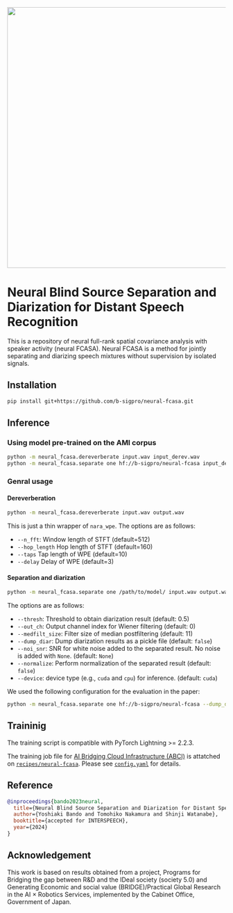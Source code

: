 <div align="center"><img src="https://raw.githubusercontent.com/b-sigpro/neural-fcasa/main/docs/image/logo.png" width="600"/></div>


# Neural Blind Source Separation and Diarization for Distant Speech Recognition
This is a repository of neural full-rank spatial covariance analysis with speaker activity (neural FCASA).
Neural FCASA is a method for jointly separating and diarizing speech mixtures without supervision by isolated signals.


## Installation
```bash
pip install git+https://github.com/b-sigpro/neural-fcasa.git
```

## Inference
### Using model pre-trained on the AMI corpus
```bash
python -m neural_fcasa.dereverberate input.wav input_derev.wav
python -m neural_fcasa.separate one hf://b-sigpro/neural-fcasa input_derev.wav output.wav
```

### Genral usage
#### Dereverberation
```bash
python -m neural_fcasa.dereverberate input.wav output.wav
```

This is just a thin wrapper of `nara_wpe`.
The options are as follows:
* `--n_fft`: Window length of STFT (default=512)
* `--hop_length` Hop length of STFT (default=160)
* `--taps` Tap length of WPE (default=10)
* `--delay` Delay of WPE (default=3)


#### Separation and diarization
```bash
python -m neural_fcasa.separate one /path/to/model/ input.wav output.wav
```

The options are as follows:
* `--thresh`: Threshold to obtain diarization result (default: 0.5)
* `--out_ch`: Output channel index for Wiener filtering (default: 0)
* `--medfilt_size`: Filter size of median postfiltering (default: 11)
* `--dump_diar`: Dump diarization results as a pickle file (default: `false`)
* `--noi_snr`: SNR for white noise added to the separated result. No noise is added with `None`. (default: `None`)
* `--normalize`: Perform normalization of the separated result (default: `false`)
* `--device`: device type (e.g., `cuda` and `cpu`) for inference. (default: `cuda`)

We used the following configuration for the evaluation in the paper:
```bash
python -m neural_fcasa.separate one hf://b-sigpro/neural-fcasa --dump_diar --noi_snr=40 --normalize input.wav output.wav
```

## Traininig
The training script is compatible with PyTorch Lightning >= 2.2.3.

The training job file for [AI Bridging Cloud Infrastructure (ABCI)](https://abci.ai/) is attatched on [`recipes/neural-fcasa`](https://github.com/b-sigpro/neural-fcasa/tree/main/recipes/neural-fcasa).
Please see [`config.yaml`](https://github.com/b-sigpro/neural-fcasa/tree/main/recipes/neural-fcasa/config.yaml) for details.



## Reference
```bibtex
@inproceedings{bando2023neural,
  title={Neural Blind Source Separation and Diarization for Distant Speech Recognition},
  author={Yoshiaki Bando and Tomohiko Nakamura and Shinji Watanabe},
  booktitle={accepted for INTERSPEECH},
  year={2024}
}
```

## Acknowledgement
This work is based on results obtained from a project, Programs for Bridging the gap between R&D and the IDeal society (society 5.0) and Generating Economic and social value (BRIDGE)/Practical Global Research in the AI × Robotics Services, implemented by the Cabinet Office, Government of Japan.
